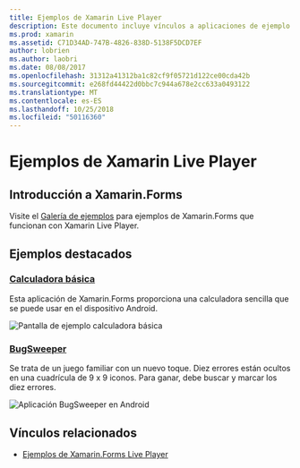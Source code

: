 ```yaml
---
title: Ejemplos de Xamarin Live Player
description: Este documento incluye vínculos a aplicaciones de ejemplo que se utilizará al probar Xamarin Live Player. Vinculado las muestras incluyen una calculadora básica y un juego Buscaminas de errores.
ms.prod: xamarin
ms.assetid: C71D34AD-747B-4826-838D-5138F5DCD7EF
author: lobrien
ms.author: laobri
ms.date: 08/08/2017
ms.openlocfilehash: 31312a41312ba1c82cf9f05721d122ce00cda42b
ms.sourcegitcommit: e268fd44422d0bbc7c944a678e2cc633a0493122
ms.translationtype: MT
ms.contentlocale: es-ES
ms.lasthandoff: 10/25/2018
ms.locfileid: "50116360"
---
```

# <a name="xamarin-live-player-samples"></a>Ejemplos de Xamarin Live Player

## <a name="get-started-with-xamarinforms"></a>Introducción a Xamarin.Forms

Visite el [Galería de ejemplos](https://developer.xamarin.com/samples/xamarin-live-player/all/) para ejemplos de Xamarin.Forms que funcionan con Xamarin Live Player.

## <a name="featured-samples"></a>Ejemplos destacados

### <a name="basic-calculatorhttpsdeveloperxamarincomsamplesmobileliveplayerbasiccalculator"></a>[Calculadora básica](https://developer.xamarin.com/samples/mobile/LivePlayer/BasicCalculator/)

Esta aplicación de Xamarin.Forms proporciona una calculadora sencilla que se puede usar en el dispositivo Android.

![Pantalla de ejemplo calculadora básica](samples-images/basic-calculator-sml.png)

### <a name="bugsweeperhttpsdeveloperxamarincomsamplesmobileliveplayerbugsweeperlp"></a>[BugSweeper](https://developer.xamarin.com/samples/mobile/LivePlayer/BugSweeperLP/)

Se trata de un juego familiar con un nuevo toque. Diez errores están ocultos en una cuadrícula de 9 x 9 iconos. Para ganar, debe buscar y marcar los diez errores.

![Aplicación BugSweeper en Android](samples-images/bugsweeper-sml.png)

## <a name="related-links"></a>Vínculos relacionados

- [Ejemplos de Xamarin.Forms Live Player](https://developer.xamarin.com/samples/xamarin-live-player/all/)
